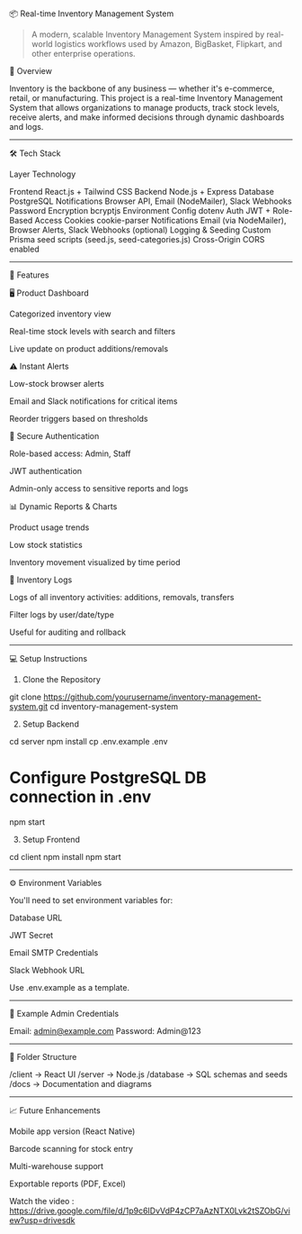 📦 Real-time Inventory Management System

> A modern, scalable Inventory Management System inspired by real-world logistics workflows used by Amazon, BigBasket, Flipkart, and other enterprise operations.



🚀 Overview

Inventory is the backbone of any business — whether it's e-commerce, retail, or manufacturing. This project is a real-time Inventory Management System that allows organizations to manage products, track stock levels, receive alerts, and make informed decisions through dynamic dashboards and logs.


---

🛠️ Tech Stack

Layer	Technology

Frontend	React.js + Tailwind CSS
Backend	Node.js + Express
Database	PostgreSQL
Notifications	Browser API, Email (NodeMailer), Slack Webhooks
Password Encryption	bcryptjs
Environment Config	dotenv
Auth	JWT + Role-Based Access
Cookies	cookie-parser
Notifications	Email (via NodeMailer), Browser Alerts, Slack Webhooks (optional)
Logging & Seeding	Custom Prisma seed scripts (seed.js, seed-categories.js)
Cross-Origin	CORS enabled



---

📂 Features

🖥 Product Dashboard

Categorized inventory view

Real-time stock levels with search and filters

Live update on product additions/removals


⚠ Instant Alerts

Low-stock browser alerts

Email and Slack notifications for critical items

Reorder triggers based on thresholds


🔐 Secure Authentication

Role-based access: Admin, Staff

JWT authentication

Admin-only access to sensitive reports and logs


📊 Dynamic Reports & Charts

Product usage trends

Low stock statistics

Inventory movement visualized by time period


📜 Inventory Logs

Logs of all inventory activities: additions, removals, transfers

Filter logs by user/date/type

Useful for auditing and rollback



---

💻 Setup Instructions

1. Clone the Repository

git clone https://github.com/yourusername/inventory-management-system.git
cd inventory-management-system

2. Setup Backend

cd server
npm install
cp .env.example .env
# Configure PostgreSQL DB connection in .env
npm start


3. Setup Frontend

cd client
npm install
npm start


---

⚙️ Environment Variables

You'll need to set environment variables for:

Database URL

JWT Secret

Email SMTP Credentials

Slack Webhook URL


Use .env.example as a template.


---

🧪 Example Admin Credentials

Email: admin@example.com
Password: Admin@123


---

📎 Folder Structure

/client      → React UI
/server       → Node.js
/database       → SQL schemas and seeds
/docs           → Documentation and diagrams


---

📈 Future Enhancements

Mobile app version (React Native)

Barcode scanning for stock entry

Multi-warehouse support

Exportable reports (PDF, Excel)

Watch the video : https://drive.google.com/file/d/1p9c6IDvVdP4zCP7aAzNTX0Lvk2tSZObG/view?usp=drivesdk

